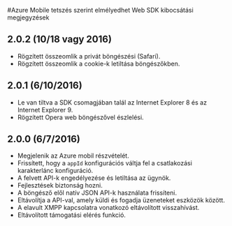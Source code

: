 <properties
    pageTitle="Azure Mobile tetszés szerint elmélyedhet webes SDK kibocsátási megjegyzések |} Microsoft Azure"
    description="A legújabb frissítések és Azure Mobile tetszés szerint elmélyedhet a Web SDK eljárások"
    services="mobile-engagement"
    documentationCenter="mobile"
    authors="piyushjo"
    manager="erikre"
    editor="" />

<tags
    ms.service="mobile-engagement"
    ms.workload="mobile"
    ms.tgt_pltfrm="web"
    ms.devlang="js"
    ms.topic="article"
    ms.date="10/18/2016"
    ms.author="piyushjo" />


#<a name="azure-mobile-engagement-web-sdk-release-notes"></a>Azure Mobile tetszés szerint elmélyedhet Web SDK kibocsátási megjegyzések

## <a name="202-10182016"></a>2.0.2 (10/18 vagy 2016)

-   Rögzített összeomlik a privát böngészési (Safari).
-   Rögzített összeomlik a cookie-k letiltása böngészőkben.

## <a name="201-6102016"></a>2.0.1 (6/10/2016)

-   Le van tiltva a SDK csomagjában talál az Internet Explorer 8 és az Internet Explorer 9.
-   Rögzített Opera web böngészővel észlelési.

## <a name="200-672016"></a>2.0.0 (6/7/2016)

-   Megjelenik az Azure mobil részvételét.
-   Frissített, hogy a `appId` konfigurációs váltja fel a csatlakozási karakterlánc konfiguráció.
-   A felvett API-k engedélyezése és letiltása az ügynök.
-   Fejlesztések biztonság hozni.
-   A böngésző elől natív JSON API-k használata frissíteni.
-   Eltávolítja a API-val, amely küldi és fogadja üzeneteket eszközök között.
-   A elavult XMPP kapcsolatra vonatkozó eltávolított visszahívást.
-   Eltávolított támogatási elérés funkció.
